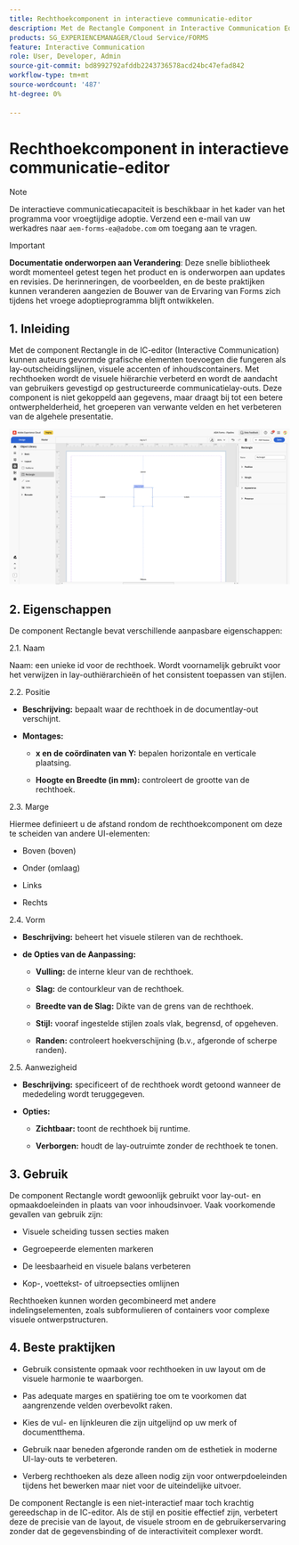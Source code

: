 ```yaml
---
title: Rechthoekcomponent in interactieve communicatie-editor
description: Met de Rectangle Component in Interactive Communication Editor in AEM Forms kunnen auteurs vormgegeven grafische elementen toevoegen die fungeren als lay-outscheidingslijnen, visuele accenten of inhoudscontainers.
products: SG_EXPERIENCEMANAGER/Cloud Service/FORMS
feature: Interactive Communication
role: User, Developer, Admin
source-git-commit: bd8992792afddb2243736578acd24bc47efad842
workflow-type: tm+mt
source-wordcount: '487'
ht-degree: 0%

---
```



# Rechthoekcomponent in interactieve communicatie-editor

>[!NOTE]
>
> De interactieve communicatiecapaciteit is beschikbaar in het kader van het programma voor vroegtijdige adoptie. Verzend een e-mail van uw werkadres naar `aem-forms-ea@adobe.com` om toegang aan te vragen.

>[!IMPORTANT]
>
> **Documentatie onderworpen aan Verandering**: Deze snelle bibliotheek wordt momenteel getest tegen het product en is onderworpen aan updates en revisies. De herinneringen, de voorbeelden, en de beste praktijken kunnen veranderen aangezien de Bouwer van de Ervaring van Forms zich tijdens het vroege adoptieprogramma blijft ontwikkelen.

## &#x200B;1. Inleiding

Met de component Rectangle in de IC-editor (Interactive Communication) kunnen auteurs gevormde grafische elementen toevoegen die fungeren als lay-outscheidingslijnen, visuele accenten of inhoudscontainers. Met rechthoeken wordt de visuele hiërarchie verbeterd en wordt de aandacht van gebruikers gevestigd op gestructureerde communicatielay-outs.
Deze component is niet gekoppeld aan gegevens, maar draagt bij tot een betere ontwerphelderheid, het groeperen van verwante velden en het verbeteren van de algehele presentatie.

![&#x200B; vind IC Docu &#x200B;](/help/forms/interactive-communication/assets/rectangle.png)

## &#x200B;2. Eigenschappen

De component Rectangle bevat verschillende aanpasbare eigenschappen:

2.1. Naam

Naam: een unieke id voor de rechthoek. Wordt voornamelijk gebruikt voor het verwijzen in lay-outhiërarchieën of het consistent toepassen van stijlen.

2.2. Positie

- **Beschrijving:** bepaalt waar de rechthoek in de documentlay-out verschijnt.

- **Montages:**

   - **x en de coördinaten van Y:** bepalen horizontale en verticale plaatsing.

   - **Hoogte en Breedte (in mm):** controleert de grootte van de rechthoek.

2.3. Marge

Hiermee definieert u de afstand rondom de rechthoekcomponent om deze te scheiden van andere UI-elementen:

- Boven (boven)

- Onder (omlaag)

- Links

- Rechts

2.4. Vorm

- **Beschrijving:** beheert het visuele stileren van de rechthoek.

- **de Opties van de Aanpassing:**

   - **Vulling:** de interne kleur van de rechthoek.

   - **Slag:** de contourkleur van de rechthoek.

   - **Breedte van de Slag:** Dikte van de grens van de rechthoek.

   - **Stijl:** vooraf ingestelde stijlen zoals vlak, begrensd, of opgeheven.

   - **Randen:** controleert hoekverschijning (b.v., afgeronde of scherpe randen).

2.5. Aanwezigheid

- **Beschrijving:** specificeert of de rechthoek wordt getoond wanneer de mededeling wordt teruggegeven.

- **Opties:**

   - **Zichtbaar:** toont de rechthoek bij runtime.

   - **Verborgen:** houdt de lay-outruimte zonder de rechthoek te tonen.

## &#x200B;3. Gebruik

De component Rectangle wordt gewoonlijk gebruikt voor lay-out- en opmaakdoeleinden in plaats van voor inhoudsinvoer. Vaak voorkomende gevallen van gebruik zijn:

- Visuele scheiding tussen secties maken

- Gegroepeerde elementen markeren

- De leesbaarheid en visuele balans verbeteren

- Kop-, voettekst- of uitroepsecties omlijnen

Rechthoeken kunnen worden gecombineerd met andere indelingselementen, zoals subformulieren of containers voor complexe visuele ontwerpstructuren.

## &#x200B;4. Beste praktijken

- Gebruik consistente opmaak voor rechthoeken in uw layout om de visuele harmonie te waarborgen.

- Pas adequate marges en spatiëring toe om te voorkomen dat aangrenzende velden overbevolkt raken.

- Kies de vul- en lijnkleuren die zijn uitgelijnd op uw merk of documentthema.

- Gebruik naar beneden afgeronde randen om de esthetiek in moderne UI-lay-outs te verbeteren.

- Verberg rechthoeken als deze alleen nodig zijn voor ontwerpdoeleinden tijdens het bewerken maar niet voor de uiteindelijke uitvoer.

De component Rectangle is een niet-interactief maar toch krachtig gereedschap in de IC-editor. Als de stijl en positie effectief zijn, verbetert deze de precisie van de layout, de visuele stroom en de gebruikerservaring zonder dat de gegevensbinding of de interactiviteit complexer wordt.



